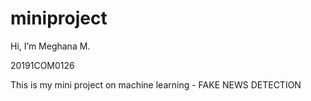 # miniproject

Hi, I’m Meghana M.

20191COM0126

This is my mini project on machine learning - FAKE NEWS DETECTION
